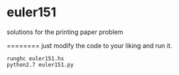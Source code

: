 euler151
========

solutions for the printing paper problem

========
just modify the code to your liking and run it.
```
runghc euler151.hs
python2.7 euler151.py
```
